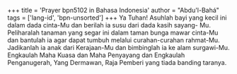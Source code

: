+++
title = 'Prayer bpn5102 in Bahasa Indonesia'
author = "Abdu'l-Bahá"
tags = ['lang-id', 'bpn-unsorted']
+++
Ya Tuhan! Asuhlah bayi yang kecil ini dalam dada cinta-Mu dan berilah ia susu dari dada kasih sayang- Mu. Peliharalah tanaman yang segar ini dalam taman bunga mawar cinta-Mu dan bantulah ia agar dapat tumbuh melalui curahan-curahan rahmat-Mu. Jadikanlah ia anak dari Kerajaan-Mu dan bimbinglah ia ke alam surgawi-Mu. Engkaulah Maha Kuasa dan Maha Penyayang dan Engkaulah Penganugerah, Yang Dermawan, Raja Pemberi yang tiada banding taranya.
